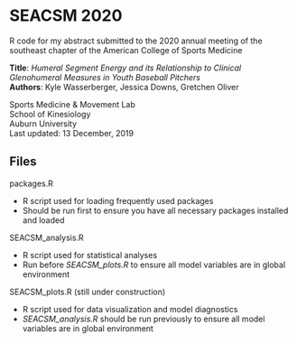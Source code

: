 # SEACSM 2020
R code for my abstract submitted to the 2020 annual meeting of the southeast chapter of the American College of Sports Medicine

**Title**: *Humeral Segment Energy and its Relationship to Clinical Glenohumeral Measures in Youth Baseball Pitchers* <br/>
**Authors**: Kyle Wasserberger, Jessica Downs, Gretchen Oliver

Sports Medicine & Movement Lab <br/> 
School of Kinesiology <br/>
Auburn University <br/>
Last updated: 13 December, 2019 <p/> 

## Files <br/>
packages.R <br/>
- R script used for loading frequently used packages
- Should be run first to ensure you have all necessary packages installed and loaded <p/>

SEACSM_analysis.R
  - R script used for statistical analyses
  - Run before *SEACSM_plots.R* to ensure all model variables are in global environment

SEACSM_plots.R (still under construction)
  - R script used for data visualization and model diagnostics
  - *SEACSM_analysis.R* should be run previously to ensure all model variables are in global environment
